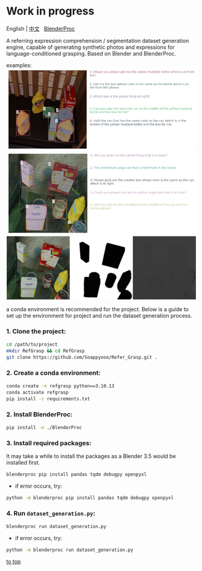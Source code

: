 <a id="top"></a>
# Work in progress
English | [中文](readme_zh.md) &nbsp;
[BlenderProc](https://github.com/DLR-RM/BlenderProc)

A referring expression comprehension / segmentation dataset generation engine,  capable of generating synthetic photos and expressions for language-conditioned grasping. Based on Blender and BlenderProc.

examples:  
![fig1](/images/fig1.jpg "fig1")
![fig2](/images/fig2.jpg "fig2")
![fig3](/images/fig3.png "fig3")

a conda environment is recommended for the project. Below is a guide to set up the environment for project and run the dataset generation process.

### 1. Clone the project:
```bash
cd /path/to/project
mkdir RefGrasp && cd RefGrasp
git clone https://github.com/Soappyooo/Refer_Grasp.git .
```

### 2. Create a conda environment:
```bash
conda create -n refgrasp python==3.10.13
conda activate refgrasp
pip install -r requirements.txt
```


### 2. Install BlenderProc:
```bash
pip install -e ./BlenderProc
```
### 3. Install required packages:
It may take a while to install the packages as a Blender 3.5 would be installed first.
```bash
blenderproc pip install pandas tqdm debugpy openpyxl
```
- if error occurs, try:
```bash
python -m blenderproc pip install pandas tqdm debugpy openpyxl
```
### 4. Run `dataset_generation.py`:
```bash
blenderproc run dataset_generation.py
```
- if error occurs, try:
```bash
python -m blenderproc run dataset_generation.py
```
[to top](#top)